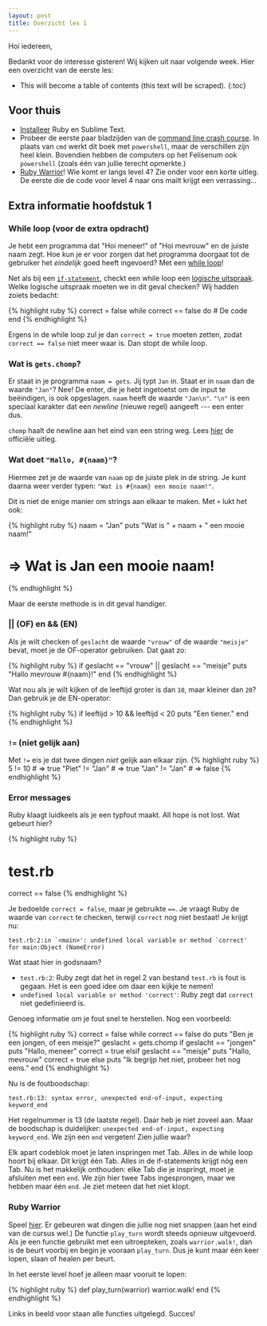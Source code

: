 ```yaml
---
layout: post
title: Overzicht les 1
---
```


Hoi iedereen,

Bedankt voor de interesse gisteren! Wij kijken uit naar volgende week. Hier een overzicht van de eerste les:

* This will become a table of contents (this text will be scraped).
{:toc}

## Voor thuis
* [Installeer](/installatie/) Ruby en Sublime Text.
* Probeer de eerste paar bladzijden van de [command line crash course](http://cli.learncodethehardway.org/book/). In plaats van `cmd` werkt dit boek met `powershell`, maar de verschillen zijn heel klein. Bovendien hebben de computers op het Felisenum ook `powershell` (zoals één van jullie terecht opmerkte.)
* [Ruby Warrior](https://www.bloc.io/ruby-warrior/#/)! Wie komt er langs level 4? Zie onder voor een korte uitleg. De eerste die de code voor level 4 naar ons mailt krijgt een verrassing&hellip;

## Extra informatie hoofdstuk 1

### While loop (voor de extra opdracht)
Je hebt een programma dat "Hoi meneer!" of "Hoi mevrouw" en de juiste naam zegt. Hoe kun je er voor zorgen dat het programma doorgaat tot de gebruiker het _eindelijk_ goed heeft ingevoerd? Met een [while loop](/hoofdstuk2/#whileloop)!

Net als bij een [`if-statement`](/hoofdstuk1/#het_statement), checkt een while loop een [logische uitspraak](/hoofdstuk2/#logische_uitspraken). Welke logische uitspraak moeten we in dit geval checken? Wij hadden zoiets bedacht:

{% highlight ruby %}
correct = false
while correct == false do
    # De code
end
{% endhighlight %}
  
Ergens in de while loop zul je dan `correct = true` moeten zetten, zodat `correct == false` niet meer waar is. Dan stopt de while loop.

### Wat is `gets.chomp`?
Er staat in je programma `naam = gets`. Jij typt `Jan` in. Staat er in `naam` dan de waarde `"Jan"`? Nee! De enter, die je hebt ingetoetst om de input te beëindigen, is ook opgeslagen. `naam` heeft de waarde `"Jan\n"`. `"\n"` is een speciaal karakter dat een _newline_ (nieuwe regel) aangeeft --- een enter dus.

`chomp` haalt de newline aan het eind van een string weg. Lees [hier](http://www.ruby-doc.org/core-1.9.3/String.html#method-i-chomp) de officiële uitleg.

### Wat doet `"Hallo, #{naam}"`?
Hiermee zet je de waarde van `naam` op de juiste plek in de string. Je kunt daarna weer verder typen: `"Wat is #{naam} een mooie naam!"`.

Dit is niet de enige manier om strings aan elkaar te maken. Met `+` lukt het ook:

{% highlight ruby %}
naam = "Jan"
puts "Wat is " + naam + " een mooie naam!"
# => Wat is Jan een mooie naam!
{% endhighlight %}

Maar de eerste methode is in dit geval handiger.

### || (OF) en && (EN)
Als je wilt checken of `geslacht` de waarde `"vrouw"` of de waarde `"meisje"` bevat, moet je de OF-operator gebruiken. Dat gaat zo:

{% highlight ruby %}
if geslacht == "vrouw" || geslacht == "meisje"
    puts "Hallo mevrouw #{naam}!"
end 
{% endhighlight %}

Wat nou als je wilt kijken of de leeftijd groter is dan `10`, maar kleiner dan `20`? Dan gebruik je de EN-operator:

{% highlight ruby %}
if leeftijd > 10 && leeftijd < 20
    puts "Een tiener."
end 
{% endhighlight %}

### `!=` (niet gelijk aan)
Met `!=` eis je dat twee dingen _niet_ gelijk aan elkaar zijn.
{% highlight ruby %}
5 != 10             # => true
"Piet" != "Jan"     # => true
"Jan" != "Jan"      # => false
{% endhighlight %}

### Error messages
Ruby klaagt luidkeels als je een typfout maakt. All hope is not lost. Wat gebeurt hier?

{% highlight ruby %}
# test.rb
correct == false 
{% endhighlight %}

Je bedoelde `correct = false`, maar je gebruikte `==`. Je vraagt Ruby de waarde van `correct` te checken, terwijl `correct` nog niet bestaat! Je krijgt nu:

    test.rb:2:in `<main>': undefined local variable or method `correct'
    for main:Object (NameError)

Wat staat hier in godsnaam?
* `test.rb:2`: Ruby zegt dat het in regel 2 van bestand `test.rb` is fout is gegaan. Het is een goed idee om daar een kijkje te nemen!
* `undefined local variable or method 'correct'`: Ruby zegt dat `correct` niet gedefinieerd is.

Genoeg informatie om je fout snel te herstellen. Nog een voorbeeld:

{% highlight ruby %}
correct = false
while correct == false do
    puts "Ben je een jongen, of een meisje?"
    geslacht = gets.chomp
    if geslacht == "jongen"
        puts "Hallo, meneer"
        correct = true
    elsif geslacht == "meisje"
        puts "Hallo, mevrouw"
        correct = true
    else
        puts "Ik begrijp het niet, probeer het nog eens."
end
{% endhighlight %}

Nu is de foutboodschap:

    test.rb:13: syntax error, unexpected end-of-input, expecting keyword_end

Het regelnummer is 13 (de laatste regel). Daar heb je niet zoveel aan. Maar de boodschap is duidelijker: `unexpected end-of-input, expecting keyword_end`. We zijn een `end` vergeten! Zien jullie waar?

Elk apart codeblok moet je laten inspringen met Tab. Alles in de while loop hoort bij elkaar. Dit krijgt één Tab. Alles in de if-statements krijgt nóg een Tab. Nu is het makkelijk onthouden: elke Tab die je inspringt, moet je afsluiten met een `end`. We zijn hier twee Tabs ingesprongen, maar we hebben maar één `end`. Je ziet meteen dat het niet klopt.

### Ruby Warrior
Speel [hier](https://www.bloc.io/ruby-warrior/#/). Er gebeuren wat dingen die jullie nog niet snappen (aan het eind van de cursus wel.) De functie `play_turn` wordt steeds opnieuw uitgevoerd. Als je een functie gebruikt met een uitroepteken, zoals `warrior.walk!`, dan is de beurt voorbij en begin je vooraan `play_turn`. Dus je kunt maar één keer lopen, slaan of healen per beurt.

In het eerste level hoef je alleen maar vooruit te lopen: 

{% highlight ruby %}
def play_turn(warrior)
    warrior.walk!
end
{% endhighlight %}

Links in beeld voor staan alle functies uitgelegd. Succes!










